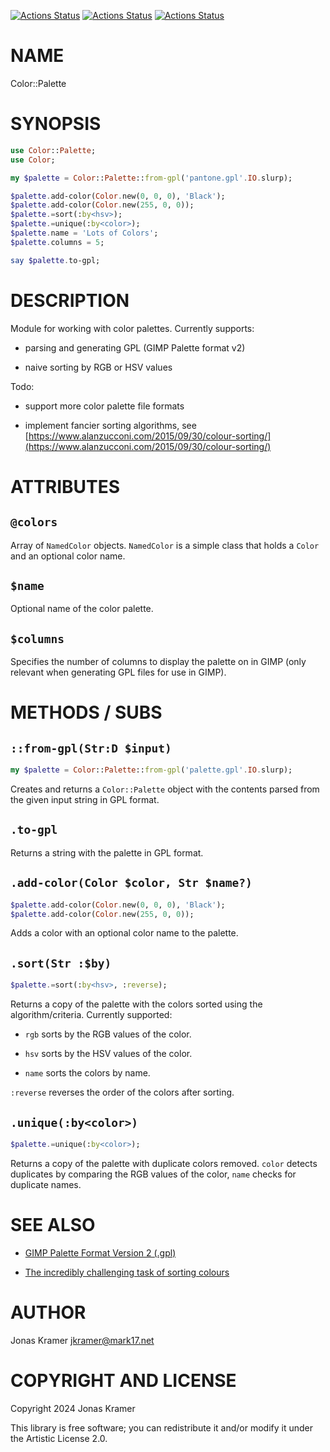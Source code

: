 [![Actions Status](https://github.com/jkramer/raku-color-palette/actions/workflows/linux.yml/badge.svg)](https://github.com/jkramer/raku-color-palette/actions) [![Actions Status](https://github.com/jkramer/raku-color-palette/actions/workflows/macos.yml/badge.svg)](https://github.com/jkramer/raku-color-palette/actions) [![Actions Status](https://github.com/jkramer/raku-color-palette/actions/workflows/windows.yml/badge.svg)](https://github.com/jkramer/raku-color-palette/actions)

NAME
====

Color::Palette

SYNOPSIS
========

```raku
use Color::Palette;
use Color;

my $palette = Color::Palette::from-gpl('pantone.gpl'.IO.slurp);

$palette.add-color(Color.new(0, 0, 0), 'Black');
$palette.add-color(Color.new(255, 0, 0));
$palette.=sort(:by<hsv>);
$palette.=unique(:by<color>);
$palette.name = 'Lots of Colors';
$palette.columns = 5;

say $palette.to-gpl;
```

DESCRIPTION
===========

Module for working with color palettes. Currently supports:

  * parsing and generating GPL (GIMP Palette format v2)

  * naive sorting by RGB or HSV values

Todo:

  * support more color palette file formats

  * implement fancier sorting algorithms, see [https://www.alanzucconi.com/2015/09/30/colour-sorting/](https://www.alanzucconi.com/2015/09/30/colour-sorting/)

ATTRIBUTES
==========

`@colors`
---------

Array of `NamedColor` objects. `NamedColor` is a simple class that holds a `Color` and an optional color name.

`$name`
-------

Optional name of the color palette.

`$columns`
----------

Specifies the number of columns to display the palette on in GIMP (only relevant when generating GPL files for use in GIMP).

METHODS / SUBS
==============

`::from-gpl(Str:D $input)`
--------------------------

```raku
my $palette = Color::Palette::from-gpl('palette.gpl'.IO.slurp);
```

Creates and returns a `Color::Palette` object with the contents parsed from the given input string in GPL format.

`.to-gpl`
---------

Returns a string with the palette in GPL format.

`.add-color(Color $color, Str $name?)`
--------------------------------------

```raku
$palette.add-color(Color.new(0, 0, 0), 'Black');
$palette.add-color(Color.new(255, 0, 0));
```

Adds a color with an optional color name to the palette.

`.sort(Str :$by)`
-----------------

```raku
$palette.=sort(:by<hsv>, :reverse);
```

Returns a copy of the palette with the colors sorted using the algorithm/criteria. Currently supported:

  * `rgb` sorts by the RGB values of the color.

  * `hsv` sorts by the HSV values of the color.

  * `name` sorts the colors by name.

`:reverse` reverses the order of the colors after sorting.

`.unique(:by<color>)`
---------------------

```raku
$palette.=unique(:by<color>);
```

Returns a copy of the palette with duplicate colors removed. `color` detects duplicates by comparing the RGB values of the color, `name` checks for duplicate names.

SEE ALSO
========

  * [GIMP Palette Format Version 2 (.gpl)](https://developer.gimp.org/core/standards/gpl/)

  * [The incredibly challenging task of sorting colours](https://www.alanzucconi.com/2015/09/30/colour-sorting/)

AUTHOR
======

Jonas Kramer <jkramer@mark17.net>

COPYRIGHT AND LICENSE
=====================

Copyright 2024 Jonas Kramer

This library is free software; you can redistribute it and/or modify it under the Artistic License 2.0.

